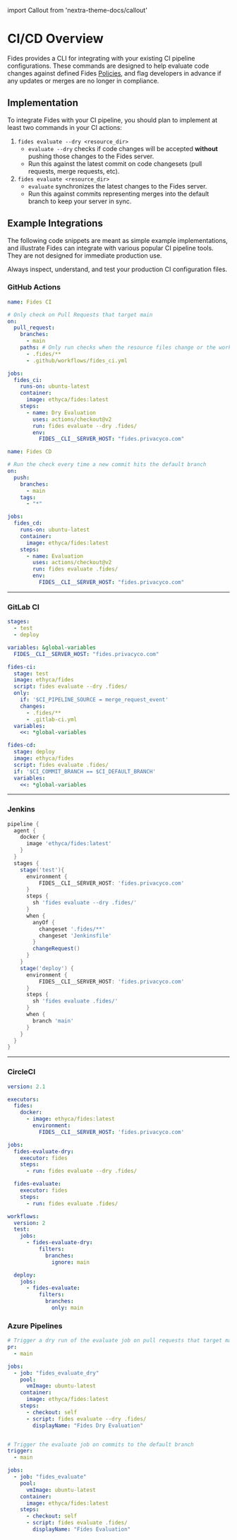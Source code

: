 import Callout from 'nextra-theme-docs/callout'

# CI/CD Overview

Fides provides a CLI for integrating with your existing CI pipeline configurations. These commands are designed to help evaluate code changes against defined Fides [Policies](./policies), and flag developers in advance if any updates or merges are no longer in compliance.
## Implementation
To integrate Fides with your CI pipeline, you should plan to implement at least two commands in your CI actions:

1. `fides evaluate --dry <resource_dir>`
    - `evaluate --dry` checks if code changes will be accepted **without** pushing those changes to the Fides server.
    - Run this against the latest commit on code changesets (pull requests, merge requests, etc).
2. `fides evaluate <resource_dir>`
    - `evaluate` synchronizes the latest changes to the Fides server.
    - Run this against commits representing merges into the default branch to keep your server in sync.

## Example Integrations

The following code snippets are meant as simple example implementations, and illustrate Fides can integrate with various popular CI pipeline tools. They are not designed for immediate production use.

<Callout>Always inspect, understand, and test your production CI configuration files.</Callout>

### GitHub Actions

```yaml title="<code>.github/workflows/fides_ci.yml</code>"
name: Fides CI

# Only check on Pull Requests that target main
on:
  pull_request:
    branches:
      - main
    paths: # Only run checks when the resource files change or the workflow file changes
      - .fides/**
      - .github/workflows/fides_ci.yml

jobs:
  fides_ci:
    runs-on: ubuntu-latest
    container:
      image: ethyca/fides:latest
    steps:
      - name: Dry Evaluation
        uses: actions/checkout@v2
        run: fides evaluate --dry .fides/
        env:
          FIDES__CLI__SERVER_HOST: "fides.privacyco.com"
```

```yaml title="<code>.github/workflows/fides_cd.yml</code>"
name: Fides CD

# Run the check every time a new commit hits the default branch
on:
  push:
    branches:
      - main
    tags:
      - "*"

jobs:
  fides_cd:
    runs-on: ubuntu-latest
    container:
      image: ethyca/fides:latest
    steps:
      - name: Evaluation
        uses: actions/checkout@v2
        run: fides evaluate .fides/
        env:
          FIDES__CLI__SERVER_HOST: "fides.privacyco.com"
```
___
### GitLab CI

```yaml title="<code>.gitlab-ci.yml</code>"
stages:
  - test
  - deploy

variables: &global-variables
  FIDES__CLI__SERVER_HOST: "fides.privacyco.com"

fides-ci:
  stage: test
  image: ethyca/fides
  script: fides evaluate --dry .fides/
  only:
    if: '$CI_PIPELINE_SOURCE = merge_request_event'
    changes:
      - .fides/**
      - .gitlab-ci.yml
  variables:
    <<: *global-variables

fides-cd:
  stage: deploy
  image: ethyca/fides
  script: fides evaluate .fides/
  if: '$CI_COMMIT_BRANCH == $CI_DEFAULT_BRANCH'
  variables:
    <<: *global-variables
```
___
### Jenkins

```groovy title="<code>Jenkinsfile</code> (Declarative Syntax)"
pipeline {
  agent {
    docker {
      image 'ethyca/fides:latest'
    }
  }
  stages {
    stage('test'){
      environment {
          FIDES__CLI__SERVER_HOST: 'fides.privacyco.com'
      }
      steps {
        sh 'fides evaluate --dry .fides/'
      }
      when {
        anyOf {
          changeset '.fides/**'
          changeset 'Jenkinsfile'
        }
        changeRequest()
      }
    }
    stage('deploy') {
      environment {
          FIDES__CLI__SERVER_HOST: 'fides.privacyco.com'
      }
      steps {
        sh 'fides evaluate .fides/'
      }
      when {
        branch 'main'
      }
    }
  }
}
```
___
### CircleCI

```yaml title="<code>.circleci/config.yml</code>"
version: 2.1

executors:
  fides:
    docker:
      - image: ethyca/fides:latest
        environment:
          FIDES__CLI__SERVER_HOST: 'fides.privacyco.com'

jobs:
  fides-evaluate-dry:
    executor: fides
    steps:
      - run: fides evaluate --dry .fides/

  fides-evaluate:
    executor: fides
    steps:
      - run: fides evaluate .fides/

workflows:
  version: 2
  test:
    jobs:
      - fides-evaluate-dry:
          filters:
            branches:
              ignore: main

  deploy:
    jobs:
      - fides-evaluate:
          filters:
            branches:
              only: main
```

### Azure Pipelines

```yaml title="<code>.azure-pipelines.yml</code>"
# Trigger a dry run of the evaluate job on pull requests that target main
pr:
  - main

jobs:
  - job: "fides_evaluate_dry"
    pool:
      vmImage: ubuntu-latest
    container:
      image: ethyca/fides:latest
    steps:
      - checkout: self
      - script: fides evaluate --dry .fides/
        displayName: "Fides Dry Evaluation"


# Trigger the evaluate job on commits to the default branch
trigger: 
  - main

jobs:
  - job: "fides_evaluate"
    pool:
      vmImage: ubuntu-latest
    container:
      image: ethyca/fides:latest
    steps:
      - checkout: self
      - script: fides evaluate .fides/
        displayName: "Fides Evaluation"
```
